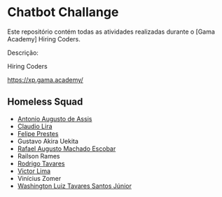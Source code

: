 # Chatbot Challange

Este repositório contém todas as atividades realizadas durante o [Gama Academy] Hiring Coders.

Descrição:

Hiring Coders

https://xp.gama.academy/

## Homeless Squad

- [Antonio Augusto de Assis](https://github.com/antonio-arcanjo)
- [Claudio Lira](https://github.com/macindex)
- [Felipe Prestes](https://github.com/feprestes)
- Gustavo Akira Uekita
- [Rafael Augusto Machado Escobar](https://github.com/Rafael-Escobar)
- Railson Rames
- [Rodrigo Tavares](https://github.com/rtavaresramos)
- [Victor Lima](https://github.com/VictorLima2003)
- Vinícius Zomer
- [Washington Luiz Tavares Santos Júnior](https://github.com/wjuniori)
